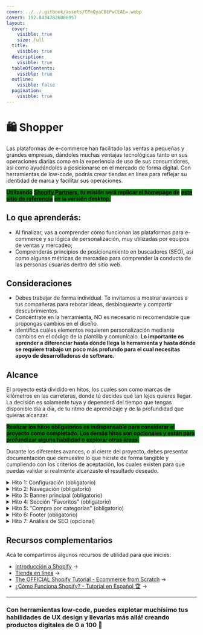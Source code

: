 ```yaml
---
cover: ../../.gitbook/assets/CPeQyaCBtPwCEAE=.webp
coverY: 192.84347826086957
layout:
  cover:
    visible: true
    size: full
  title:
    visible: true
  description:
    visible: true
  tableOfContents:
    visible: true
  outline:
    visible: false
  pagination:
    visible: true
---
```


# 🛍️ Shopper

Las plataformas de e-commerce han facilitado las ventas a pequeñas y grandes empresas, dándoles muchas ventajas tecnológicas tanto en sus operaciones diarias como en la experiencia de uso de sus consumidores, así como ayudándoles a posicionarse en el mercado de forma digital. Con herramientas de low-code, podrás crear tiendas en línea para reflejar su identidad de marca y facilitar sus operaciones.

<mark style="background-color:green;">**Utilizando**</mark> [<mark style="background-color:green;">**Shopify Partners**</mark>](https://www.shopify.com/mx/partners)<mark style="background-color:green;">**, tu misión será replicar el homepage de**</mark> [<mark style="background-color:green;">**este sitio de referencia**</mark>](https://youmatter.mx/) <mark style="background-color:green;">**en la versión desktop.**</mark>



## Lo que aprenderás:

* Al finalizar, vas a comprender cómo funcionan las plataformas para e-commerce y su lógica de personalización, muy utilizadas por equipos de ventas y mercadeo;
* Comprenderás principios de posicionamiento en buscadores (SEO), así como algunas métricas de mercadeo para comprender la conducta de las personas usuarias dentro del sitio web.



## Consideraciones

* Debes trabajar de forma individual. Te invitamos a mostrar avances a tus compañeras para rebotar ideas, desbloquearte y compartir descubrimientos.
* Concéntrate en la herramienta, NO es necesario ni recomendable que propongas cambios en el diseño.&#x20;
* Identifica cuáles elementos requieren personalización mediante cambios en el código de la plantilla y comunícalo. **Lo importante es aprender a diferenciar hasta dónde llega la herramienta y hasta dónde se requiere trabajo un poco más profundo para el cual necesitas apoyo de desarrolladoras de software.**



## Alcance

El proyecto está dividido en hitos, los cuales son como marcas de kilómetros en las carreteras, donde tú decides qué tan lejos quieres llegar. La decisión es solamente tuya y dependerá del tiempo que tengas disponible día a día, de tu ritmo de aprendizaje y de la profundidad que quieras alcanzar.

<mark style="background-color:green;">**Realizar los hitos obligatorios es indispensable para considerar el proyecto como completado. Los demás hitos son opcionales y están para profundizar alguna habilidad o explorar otras áreas.**</mark>

Durante los diferentes avances, o al cierre del proyecto, debes presentar documentación que demuestre lo que hiciste de forma tangible y cumpliendo con los criterios de aceptación, los cuales existen para que puedas validar si realmente alcanzaste el resultado deseado.

<details>

<summary>Hito 1: Configuración (obligatorio)</summary>

Para comenzar esta travesía digital, necesitarás abrir una cuenta en la plataforma y crear tu primera tienda.

**Criterios de aceptación:**

1. Abre una cuenta gratuita en [Shopify Partners](https://www.shopify.com/partners), crea una tienda y asígnale la plantilla más reciente (llamada “dawn”);
2. Comparte con el equipo de Laboratoria el link al sitio web y la clave de acceso. \
   _Nota: Es diferente a tus datos de acceso, es una clave creada por Shopify para acceder solamente al sitio web en estado de "desarrollo"._

</details>

<details>

<summary>Hito 2: Navegación (obligatorio)</summary>

Listo! una vez creada la tienda es momento de empezar a modificar la plantilla hasta que luzca lo más similar posible a la versión desktop del sitio de referencia.

**Criterios de aceptación:**

1. Replica la navegación principal, incluyendo el logotipo;
2. Cambia la plantilla con los colores y tipografías del sitio de referencia.

</details>

<details>

<summary>Hito 3: Banner principal (obligatorio)</summary>

Es el punto principal de todo landing-page, por lo que es importante que luzca lo mejor posible, sino los clientes potenciales abandonarán el sitio rápidamente. Replica todo el contenido utilizando el componente de carrusel que incluye Shopify.

**Criterios de aceptación:**

1. Inserta el carrusel y ajústalo para que tenga el mismo contenido de la página de referencia;
2. Modifica los estilos hasta que se vea lo más similar posible al sitio de referencia. \
   _Nota: algunas personalizaciones requieren cambios en el código directamente, identifica hasta dónde puedes llegar solamente utilizando las opciones brindadas por la plataforma, sin necesidad de modificar el código directamente._

</details>

<details>

<summary>Hito 4: Sección "Favoritos" (obligatorio)</summary>

Para llenar el contenido de esta sección vas a necesitar crear una “colección de productos” y mostrarlos en el homepage.

**Criterios de aceptación:**&#x20;

1. Crea 3 productos utilizando la funcionalidad que brinda la plataforma;
2. Muéstralos en el homepage;
3. Ajusta los estilos para que luzca similar al sitio de referencia.

</details>

<details>

<summary>Hito 5: "Compra por categorías" (obligatorio)</summary>

El componente interacctivo de esta sección es muy utilizado en muchos landings de mercadeo, Shopify cuenta con opciones fáciles de implementar y personalizar.

**Criterios de aceptación:**

1. Utilizando el componente adecuado, insértalo en el homepage;
2. Extrae el contenido del sitio de referencia e insértalo en el componente;
3. Ajusta los estilos hasta que luzcan lo más similar posible al sitio de referencia.

</details>

<details>

<summary>Hito 6: Footer (obligatorio)</summary>

Ahora sí, con toda tu tienda casi completa, agrega el contenido del footer.

**Criterios de aceptación:**

1. Replica el contenido y estructura del footer;
2. Ajusta los colores y estilos para que luzca lo más similar posible al sitio de referencia.

</details>

<details>

<summary>Hito 7: Análisis de SEO (opcional)</summary>

Ahora es momento de analizar el contenido del sitio web de referencia, para comprender su posicionamiento en los motores de búsqueda.

**Criterios de aceptación:**

1. Realiza una descripción corta sobre cómo funcionan los motores de búsqueda (rastreo, indexación, clasificación)
2. Explica cuáles son los conceptos principales del SEO (relevancia, autoridad, volumen)
3. Identifica las métricas clave (tráfico orgánico, CTR, posición promedio, etc.) para analizar el SEO de un sitio web
4. Explica los principales tipos de palabras clave y las herramientas utilizadas para realizar una investigación de palabras clave
5. Utilizando 5 palabras o frases clave del sitio web de referencia, identifica sus principales competidores y analiza su tráfico orgánico
6. Investiga sobre las técnicas más recomendadas para optimizar el contenido de una página web (títulos, meta descripciones, encabezados, etc.)
7. Plantea una propuesta de mejora con el objetivo de aumentar el tráfico orgánico del sitio web de referencia

**Apóyate en la inteligencia artificial para explorar esta nueva área de conocimiento!**

</details>



## Recursos complementarios <a href="#recursos-complementarios" id="recursos-complementarios"></a>

Acá te compartimos algunos recursos de utilidad para que inicies:

* [Introducción a Shopify](https://help.shopify.com/es/manual/intro-to-shopify/overview) →
* [Tienda en línea](https://help.shopify.com/es/manual/online-store) →
* [The OFFICIAL Shopify Tutorial - Ecommerce from Scratch](https://www.youtube.com/watch?v=ferhOYx1NMo) →
* [¿Cómo Funciona Shopify? - Tutorial en Español 🏆](https://www.youtube.com/watch?v=jc-m7ts0iu8) →

***

### **Con herramientas low-code, puedes explotar muchísimo tus habilidades de UX design y llevarlas más allá! creando productos digitales de 0 a 100** :rocket:

